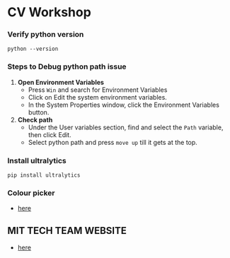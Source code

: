 # CV Workshop

### Verify python version
```
python --version
```
### Steps to Debug python path issue 
1. **Open Environment Variables**
    - Press ``Win`` and search for Environment Variables
    - Click on Edit the system environment variables.
    - In the System Properties window, click the Environment Variables button.
2. **Check path**
    - Under the User variables section, find and select the ``Path`` variable, then click Edit.
    - Select python path and press ``move up`` till it gets at the top.
    
### Install ultralytics
```
pip install ultralytics
```

### Colour picker 
- [here](https://colorpicker.me/#b0b0b2)

## MIT TECH TEAM WEBSITE    
- [here](https://www.robocon.in/)

